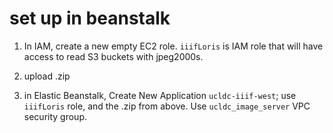 # set up in beanstalk

1. In IAM, create a new empty EC2 role.  `iiifLoris` is IAM role that
will have access to read S3 buckets with jpeg2000s.

2. upload .zip 

3. in Elastic Beanstalk, Create New Application `ucldc-iiif-west`; use
`iiifLoris` role, and the .zip from above.  Use `ucldc_image_server` VPC 
security group.
